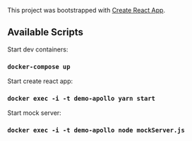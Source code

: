 This project was bootstrapped with [Create React App](https://github.com/facebook/create-react-app).

## Available Scripts

Start dev containers:

### `docker-compose up`

Start create react app:

### `docker exec -i -t demo-apollo yarn start`

Start mock server:

### `docker exec -i -t demo-apollo node mockServer.js`